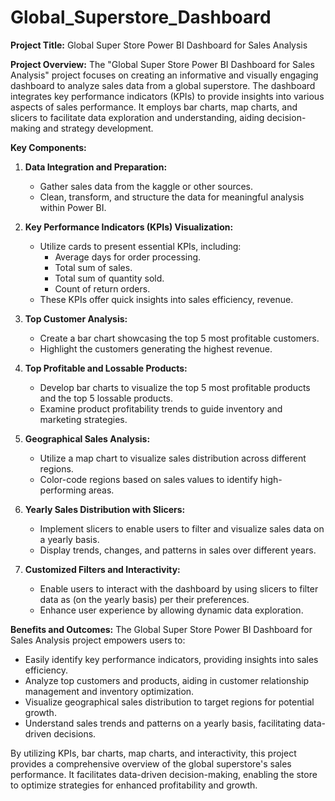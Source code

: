 # Global_Superstore_Dashboard
**Project Title:** Global Super Store Power BI Dashboard for Sales Analysis

**Project Overview:**
The "Global Super Store Power BI Dashboard for Sales Analysis" project focuses on creating an informative and visually engaging dashboard to analyze sales data from a global superstore. The dashboard integrates key performance indicators (KPIs) to provide insights into various aspects of sales performance. It employs bar charts, map charts, and slicers to facilitate data exploration and understanding, aiding decision-making and strategy development.

**Key Components:**

1. **Data Integration and Preparation:**
   - Gather sales data from the kaggle or other sources.
   - Clean, transform, and structure the data for meaningful analysis within Power BI.

2. **Key Performance Indicators (KPIs) Visualization:**
   - Utilize cards to present essential KPIs, including:
     - Average days for order processing.
     - Total sum of sales.
     - Total sum of quantity sold.
     - Count of return orders.
   - These KPIs offer quick insights into sales efficiency, revenue.

3. **Top Customer Analysis:**
   - Create a bar chart showcasing the top 5 most profitable customers.
   - Highlight the customers generating the highest revenue.

4. **Top Profitable and Lossable Products:**
   - Develop bar charts to visualize the top 5 most profitable products and the top 5 lossable products.
   - Examine product profitability trends to guide inventory and marketing strategies.

5. **Geographical Sales Analysis:**
   - Utilize a map chart to visualize sales distribution across different regions.
   - Color-code regions based on sales values to identify high-performing areas.

6. **Yearly Sales Distribution with Slicers:**
   - Implement slicers to enable users to filter and visualize sales data on a yearly basis.
   - Display trends, changes, and patterns in sales over different years.

7. **Customized Filters and Interactivity:**
   - Enable users to interact with the dashboard by using slicers to filter data as (on the yearly basis) per their preferences.
   - Enhance user experience by allowing dynamic data exploration.


**Benefits and Outcomes:**
The Global Super Store Power BI Dashboard for Sales Analysis project empowers users to:
- Easily identify key performance indicators, providing insights into sales efficiency.
- Analyze top customers and products, aiding in customer relationship management and inventory optimization.
- Visualize geographical sales distribution to target regions for potential growth.
- Understand sales trends and patterns on a yearly basis, facilitating data-driven decisions.

By utilizing KPIs, bar charts, map charts, and interactivity, this project provides a comprehensive overview of the global superstore's sales performance. It facilitates data-driven decision-making, enabling the store to optimize strategies for enhanced profitability and growth.
